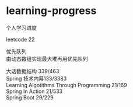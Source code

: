 # learning-progress
个人学习进度    

leetcode 22   


优先队列       
由动态数组实现最大堆再用优先队列      
 

大话数据结构 339/463    
Spring 技术内幕133/3383  
Learning Algotithms Through Programming  21/169    
Spring In Action 21/533  
Spring Boot 29/229
